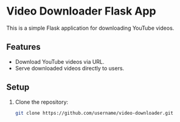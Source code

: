 # Video Downloader Flask App

This is a simple Flask application for downloading YouTube videos.

## Features

- Download YouTube videos via URL.
- Serve downloaded videos directly to users.

## Setup

1. Clone the repository:
   ```bash
   git clone https://github.com/username/video-downloader.git
